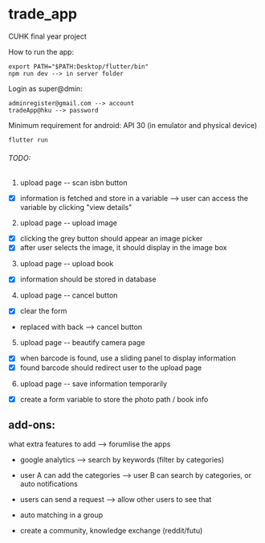 # trade_app
CUHK final year project

How to run the app:
```
export PATH="$PATH:Desktop/flutter/bin"
npm run dev --> in server folder
```

Login as super@dmin: 
```
adminregister@gmail.com --> account
tradeApp@hku --> password
```

Minimum requirement for android: API 30 (in emulator and physical device)
```
flutter run
```

###### TODO: 
1. upload page -- scan isbn button
- [x] information is fetched and store in a variable --> user can access the variable by clicking "view details"
2. upload page -- upload image
- [x] clicking the grey button should appear an image picker
- [x] after user selects the image, it should display in the image box
3. upload page -- upload book
- [x] information should be stored in database
4. upload page -- cancel button
- [x] clear the form
- replaced with back --> cancel button
5. upload page -- beautify camera page
- [x] when barcode is found, use a sliding panel to display information
- [x] found barcode should redirect user to the upload page
6. upload page -- save information temporarily
- [x] create a form variable to store the photo path / book info

## add-ons:
what extra features to add
--> forumlise the apps

- google analytics --> search by keywords (filter by categories)
- user A can add the categories --> user B can search by categories, or auto notifications
- users can send a request --> allow other users to see that

- auto matching in a group 
- create a community, knowledge exchange (reddit/futu)
